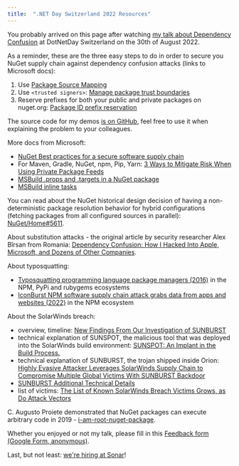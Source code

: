 ```yaml
---
title:  ".NET Day Switzerland 2022 Resources"
---
```


You probably arrived on this page after watching [my talk about Dependency Confusion](https://dotnetday.ch/speakers/andrei-epure.html) at DotNetDay Switzerland on the 30th of August 2022.

As a reminder, these are the three easy steps to do in order to secure you NuGet supply chain against dependency confusion attacks (links to Microsoft docs):

1. Use [Package Source Mapping](https://docs.microsoft.com/en-us/nuget/consume-packages/package-source-mapping)
2. Use `<trusted signers>`: [Manage package trust boundaries](https://docs.microsoft.com/en-us/nuget/consume-packages/installing-signed-packages)
3. Reserve prefixes for both your public and private packages on nuget.org: [Package ID prefix reservation](https://docs.microsoft.com/en-us/nuget/nuget-org/id-prefix-reservation)

The source code for my demos [is on GitHub](https://github.com/andreiepure/DependencyConfusionDemo), feel free to use it when explaining the problem to your colleagues.

More docs from Microsoft:
- [NuGet Best practices for a secure software supply chain](https://docs.microsoft.com/en-us/nuget/concepts/security-best-practices)
- For Maven, Gradle, NuGet, npm, Pip, Yarn: [3 Ways to Mitigate Risk When Using Private Package Feeds](https://azure.microsoft.com/en-us/resources/3-ways-to-mitigate-risk-using-private-package-feeds/)
- [MSBuild .props and .targets in a NuGet package](https://docs.microsoft.com/en-us/nuget/concepts/msbuild-props-and-targets)
- [MSBuild inline tasks](https://docs.microsoft.com/en-us/visualstudio/msbuild/msbuild-inline-tasks?view=vs-2022)

You can read about the NuGet historical design decision of having a non-deterministic package resolution behavior for hybrid configurations (fetching packages from all configured sources in parallel): [NuGet/Home#5611](
https://github.com/NuGet/Home/issues/5611).

About substitution attacks - the original article by security researcher Alex Bîrsan from Romania: [Dependency Confusion: How I Hacked Into Apple, Microsoft, and Dozens of Other Companies](https://medium.com/@alex.birsan/dependency-confusion-4a5d60fec610).

About typosquatting:
- [Typosquatting programming language package managers (2016)](https://incolumitas.com/2016/06/08/typosquatting-package-managers/) in the NPM, PyPi and rubygems ecosystems
- [IconBurst NPM software supply chain attack grabs data from apps and websites (2022)](https://blog.reversinglabs.com/blog/iconburst-npm-software-supply-chain-attack-grabs-data-from-apps-websites) in the NPM ecosystem

About the SolarWinds breach:
- overview, timeline: [New Findings From Our Investigation of SUNBURST](https://orangematter.solarwinds.com/2021/01/11/new-findings-from-our-investigation-of-sunburst/)
- technical explanation of SUNSPOT, the malicious tool that was deployed into the SolarWinds build environment: [SUNSPOT: An Implant in the Build Process.](https://www.crowdstrike.com/blog/sunspot-malware-technical-analysis/)
- technical explanation of SUNBURST, the trojan shipped inside Orion: [Highly Evasive Attacker Leverages SolarWinds Supply Chain to Compromise Multiple Global Victims With SUNBURST Backdoor](https://www.mandiant.com/resources/blog/evasive-attacker-leverages-solarwinds-supply-chain-compromises-with-sunburst-backdoor)
- [SUNBURST Additional Technical Details](https://www.mandiant.com/resources/blog/sunburst-additional-technical-details)
- list of victims: [The List of Known SolarWinds Breach Victims Grows, as Do Attack Vectors](https://www.datacenterknowledge.com/security/list-known-solarwinds-breach-victims-grows-do-attack-vectors)

C. Augusto Proiete demonstrated that NuGet packages can execute arbitrary code in 2019 -  [i-am-root-nuget-package](https://github.com/augustoproiete/i-am-root-nuget-package).

Whether you enjoyed or not my talk, please fill in this [Feedback form (Google Form, anonymous)](https://forms.gle/t5JVPzQLUWQGy1vF9).

Last, but not least: [we're hiring at Sonar](https://www.sonarsource.com/company/careers/)! 

